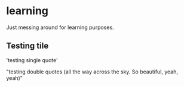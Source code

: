 # learning
Just messing around for learning purposes.

## Testing tile
'testing single quote'

"testing double quotes (all the way across the sky. So beautiful, yeah, yeah)"
